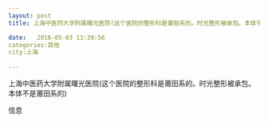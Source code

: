 ```yaml
--- 
layout: post 
title: 上海中医药大学附属曙光医院(这个医院的整形科是莆田系的。时光整形被承包。本体不是莆田系的)

date:   2016-05-03 13:39:56 
categories:其他  
city:上海
  
--- 
```

   
上海中医药大学附属曙光医院(这个医院的整形科是莆田系的。时光整形被承包。本体不是莆田系的)

信息

